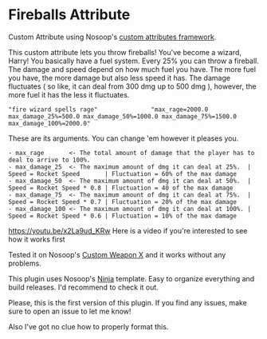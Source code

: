 # Fireballs Attribute

Custom Attribute using Nosoop's [custom attributes framework](https://github.com/nosoop/SM-TFCustAttr). 

This custom attribute lets you throw fireballs! You've become a wizard, Harry!
You basically have a fuel system. Every 25% you can throw a fireball. The damage and speed depend on how much fuel you have. The more fuel you have, the more damage but also less speed it has. The damage fluctuates ( so like, it can deal from 300 dmg up to 500 dmg ), however, the more fuel it has the less it fluctuates.

```
"fire wizard spells rage"				"max_rage=2000.0 max_damage_25%=500.0 max_damage_50%=1000.0 max_damage_75%=1500.0 max_damage_100%=2000.0"
```

These are its arguments. You can change 'em however it pleases you. 
```
- max_rage       <- The total amount of damage that the player has to deal to arrive to 100%.
- max_damage_25  <- The maximum amount of dmg it can deal at 25%.  | Speed = Rocket Speed       | Fluctuation = 60% of the max damage
- max_damage_50  <- The maximum amount of dmg it can deal at 50%.  | Speed = Rocket Speed * 0.8 | Fluctuation = 40 of the max damage
- max_damage_75  <- The maximum amount of dmg it can deal at 75%.  | Speed = Rocket Speed * 0.7 | Fluctuation = 20% of the max damage
- max_damage_100 <- The maximum amount of dmg it can deal at 100%. | Speed = Rocket Speed * 0.6 | Fluctuation = 10% of the max damage
```

https://youtu.be/x2La9ud_KRw Here is a video if you're interested to see how it works first

Tested it on Nosoop's [Custom Weapon X](https://github.com/nosoop/SM-TFCustomWeaponsX) and it works without any problems.

This plugin uses Nosoop's [Ninja](https://github.com/nosoop/NinjaBuild-SMPlugin) template. Easy to organize everything and build releases. I'd recommend to check it out.

Please, this is the first version of this plugin. If you find any issues, make sure to open an issue to let me know!

Also I've got no clue how to properly format this.
